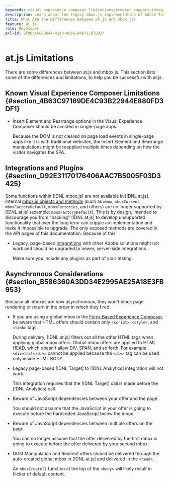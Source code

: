 ```yaml
---
keywords: visual experience composer limitations;browser support;integrations;plugins;asynchronous considerations
description: Learn about the legacy mbox.js implementation of Adobe Target. Migrate to the Adobe Experience Platform Web SDK (AEP Web SDK) or to the latest version of at.js.
title: What Are the Differences Between at.js and mbox.js?
feature: at.js
role: Developer
exl-id: 2fd0db66-0b47-41c0-86b6-44e711d70027
---
```

# at.js Limitations

There are some differences between at.js and mbox.js. This section lists some of the differences and limitations, to help you be successful with at.js.

## Known Visual Experience Composer Limitations {#section_4B63C97169DE4C93B22944E880FD3DF1}

* Insert Element and Rearrange options in the Visual Experience Composer should be avoided in single-page apps.

  Because the DOM is not cleared on page load events in single-page apps like it is with traditional websites, the Insert Element and Rearrange manipulations might be reapplied multiple times depending on how the visitor navigates the SPA.

## Integrations and Plugins {#section_D92E31170176406AAC7B5005F03D3425}

Some functions within [!DNL mbox.js] are not available in [!DNL at.js]. Internal [mbox.js objects and methods](/help/c-target/c-visitor-profile/variables-profiles-parameters-methods.md#section_8C78059D15D9452F95636A5640188537) (such as `mbox`, `mboxCurrent`, `mboxFactoryDefault`, `mboxFactories`, and others) are no longer supported by [!DNL at.js] (example: `mboxFactoryDefault`). This is by design, intended to discourage you from "hacking" [!DNL at.js] to develop unsupported functionality that over the long term can cripple an implementation and make it impossible to upgrade. The only exposed methods are covered in the API pages of this documentation. Because of this:

* Legacy, page-based [integrations](/help/c-implementing-target/c-implementing-target-for-client-side-web/c-how-atjs-works/target-atjs-integrations.md#concept_C100BC4F073C4B57A608B309D0157B39) with other Adobe solutions might not work and should be upgraded to newer, server-side integrations. 

  Make sure you include any plugins as part of your testing.

## Asynchronous Considerations {#section_B586360A3DD34E2995AE25A18E3FB953}

Because all mboxes are now asynchronous, they won't block page rendering or return in the order in which they fired.

* If you are using a global mbox in the [Form-Based Experience Composer](/help/c-experiences/experiences.md#section_3643394BD424463C8768F2907DEBCC22), be aware that HTML offers should contain only `<script>`, `<style>`, and `<link>` tags.

  During delivery, [!DNL at.js] filters out all the other HTML tags when applying global mbox offers. Global mbox offers are applied to HTML HEAD, which doesn't allow DIV, SPAN, and so forth. For example `<div>test</div>` cannot be applied because the `<div>` tag can be used only inside HTML BODY. 

* Legacy page-based [!DNL Target] to [!DNL Analytics] integration will not work.

  This integration requires that the [!DNL Target] call is made before the [!DNL Analytics] call. 

* Beware of JavaScript dependencies between your offer and the page.

  You should not assume that the JavaScript in your offer is going to execute before the hardcoded JavaScript below the mbox. 

* Beware of JavaScript dependencies between multiple offers on the page.

  You can no longer assume that the offer delivered by the first mbox is going to execute before the offer delivered by your second mbox. 

* DOM Manipulation and Redirect offers should be delivered through the auto-created global mbox in [!DNL at.js] and delivered in the `<head>`.

  An `mboxCreate()` function at the top of the `<body>` will likely result in flicker of default content.
